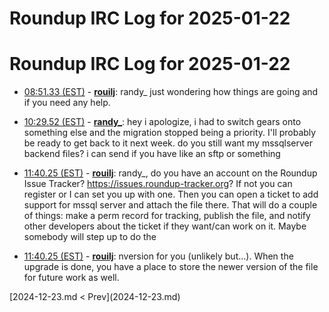 # Roundup IRC Log for 2025-01-22 #
# Roundup IRC Log for 2025-01-22
* <a href="#08:51.33" id="08:51.33">08:51.33 (EST)</a> - __[rouilj](https://github.com/rouilj)__: randy_ just wondering how things are going and if you need any help.

* <a href="#10:29.52" id="10:29.52">10:29.52 (EST)</a> - __[randy_](https://github.com/randy_)__: hey i apologize, i had to switch gears onto something else and the migration stopped being a priority. I'll probably be ready to get back to it next week. do you still want my mssqlserver backend files? i can send if you have like an sftp or something

* <a href="#11:40.25" id="11:40.25">11:40.25 (EST)</a> - __[rouilj](https://github.com/rouilj)__: randy_, do you have an account on the Roundup Issue Tracker? <https://issues.roundup-tracker.org>? If not you can register or I can set you up with one. Then you can open a ticket to add support for mssql server and attach the file there. That will do a couple of things: make a perm record for tracking, publish the file, and notify other developers about the ticket if they want/can work on it. Maybe somebody will step up to do the
* <a href="#11:40.25" id="11:40.25">11:40.25 (EST)</a> - __[rouilj](https://github.com/rouilj)__: nversion for you (unlikely but...). When the upgrade is done, you have a place to store the newer version of the file for future work as well.

<div class="inpage-footer">
[2024-12-23.md < Prev](2024-12-23.md)
</div>
